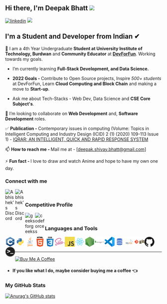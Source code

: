 ## Hi there, I'm Deepak Bhatt <img src="https://media.giphy.com/media/hvRJCLFzcasrR4ia7z/giphy.gif" width="25px">

[![linkedin](https://img.shields.io/badge/LinkedIn-0077B5?style=for-the-badge&logo=linkedin&logoColor=white)](https://www.linkedin.com/in/deepak-bhatt-b7959817b)
![](https://komarev.com/ghpvc/?username=deathook007&label=PROFILE+VIEWS&style=flat-square&color=brightgreen)

## I'm a Student and Developer from Indian ✔

💬 I am a 4th Year Undergraduate <b>Student at University Institute of Technology, Burdwan</b> and <b>Community Educator</b> at <b>[DevForFun][course]</b>. Working towards my goals.

- I’m currently learning <b>Full-Stack Development, and Data Science.</b>

- <b>2022 Goals - </b> Contribute to Open Source projects, Inspire <i>500+ students</i> at DevForFun, Learn <b>Cloud Computing and Block Chain</b> and making a move to <b>Start-up</b>.

- Ask me about Tech-Stacks - Web Dev, Data Science and <b>CSE Core Subject's</b>.

🤝 I’m looking to collaborate on <b>Web Development</b> and, <b>Software Development</b> roles.

✅ <b>Publication - </b> Contemporary issues in computing (Volume: Topics in Intelligent Computing and Industry Design (ICID) 2 (1) (2020) 109-113 Issue 1) - [IQRAR: AN INTELLIGENT, QUICK AND RAPID RESPONSE SYSTEM](https://www.researchgate.net/publication/347635135_IQRAR_AN_INTELLIGENT_QUICK_AND_RAPID_ACCIDENT_RESPONSE_SYSTEM)

📫 <b>How to reach me - </b> Mail me at - [deepak.shivay.bhatt@gmail.com]
 
⚡ <b>Fun fact - </b> I love to draw and watch Anime and hope to have my own one day.

### Connect with me

<a href="https://www.linkedin.com/in/deepak-bhatt-b7959817b">
  <img align="left" alt="Abhishek's Discord" width="32px" src="https://raw.githubusercontent.com/peterthehan/peterthehan/master/assets/linkedin.svg" />
</a>
<a href="https://www.youtube.com/channel/UCHlWou39mcTQcBkaj8ziOSQ">
  <img align="left" alt="Abhishek's Discord" width="32px" src="https://raw.githubusercontent.com/peterthehan/peterthehan/master/assets/youtube.svg" />
</a>

<br />

### Competitive Profile

[<img align="left" alt="geeksforgeeks" width="32px" src="https://cdn.jsdelivr.net/npm/simple-icons@3.13.0/icons/geeksforgeeks.svg" />][gfg]
[<img align="left" alt="codeforces" width="32px" src="https://cdn.jsdelivr.net/npm/simple-icons@3.13.0/icons/leetcode.svg" />][leetcode]

<br />

### Languages and Tools

<img align="left" alt="cpp" width="32px" src="https://raw.githubusercontent.com/github/explore/80688e429a7d4ef2fca1e82350fe8e3517d3494d/topics/cpp/cpp.png" />
<img align="left" alt="python" width="32px" src="https://raw.githubusercontent.com/github/explore/80688e429a7d4ef2fca1e82350fe8e3517d3494d/topics/python/python.png" />
<img align="left" alt="java" width="32px" src="https://raw.githubusercontent.com/github/explore/80688e429a7d4ef2fca1e82350fe8e3517d3494d/topics/java/java.png" />
<img align="left" alt="HTML5" width="32px" src="https://raw.githubusercontent.com/github/explore/80688e429a7d4ef2fca1e82350fe8e3517d3494d/topics/html/html.png" />
<img align="left" alt="CSS3" width="32px" src="https://raw.githubusercontent.com/github/explore/80688e429a7d4ef2fca1e82350fe8e3517d3494d/topics/css/css.png" />
<img align="left" alt="Sass" width="32px" src="https://raw.githubusercontent.com/github/explore/80688e429a7d4ef2fca1e82350fe8e3517d3494d/topics/sass/sass.png" />
<img align="left" alt="JavaScript" width="32px" src="https://raw.githubusercontent.com/github/explore/80688e429a7d4ef2fca1e82350fe8e3517d3494d/topics/javascript/javascript.png" />
<img align="left" alt="React" width="32px" src="https://raw.githubusercontent.com/github/explore/80688e429a7d4ef2fca1e82350fe8e3517d3494d/topics/react/react.png" />
<img align="left" alt="Node.js" width="32px" src="https://raw.githubusercontent.com/github/explore/80688e429a7d4ef2fca1e82350fe8e3517d3494d/topics/nodejs/nodejs.png" />
<img align="left" alt="MongoDB" width="32px" src="https://raw.githubusercontent.com/github/explore/80688e429a7d4ef2fca1e82350fe8e3517d3494d/topics/mongodb/mongodb.png" />
<img align="left" alt="Visual Studio Code" width="32px" src="https://raw.githubusercontent.com/github/explore/80688e429a7d4ef2fca1e82350fe8e3517d3494d/topics/visual-studio-code/visual-studio-code.png" />
<img align="left" alt="SQL" width="32px" src="https://raw.githubusercontent.com/github/explore/80688e429a7d4ef2fca1e82350fe8e3517d3494d/topics/sql/sql.png" />
<img align="left" alt="MySQL" width="32px" src="https://raw.githubusercontent.com/github/explore/80688e429a7d4ef2fca1e82350fe8e3517d3494d/topics/mysql/mysql.png" />
<img align="left" alt="Git" width="32px" src="https://raw.githubusercontent.com/github/explore/80688e429a7d4ef2fca1e82350fe8e3517d3494d/topics/git/git.png" />
<img align="left" alt="GitHub" width="32px" src="https://raw.githubusercontent.com/github/explore/78df643247d429f6cc873026c0622819ad797942/topics/github/github.png" />
<img align="left" alt="Terminal" width="32px" src="https://raw.githubusercontent.com/github/explore/80688e429a7d4ef2fca1e82350fe8e3517d3494d/topics/terminal/terminal.png" />

<br />
<br />

---

<a href="https://www.buymeacoffee.com/deathook" target="_blank"><img src="https://cdn.buymeacoffee.com/buttons/v2/default-red.png" alt="Buy Me A Coffee" width="150" ></a>
 - #### If you like what I do, maybe consider buying me a coffee 👈

### My GitHub Stats

[![Anurag's GitHub stats](https://github-readme-stats.vercel.app/api?username=deathook007)](https://github.com/anuraghazra/github-readme-stats)


[course]: https://chat.whatsapp.com/JIlA6oN8QP6E1C8DzYWjrg
[linkedin]: https://www.linkedin.com/in/deepak-bhatt-b7959817b
[youtube]: https://www.youtube.com/channel/UCHlWou39mcTQcBkaj8ziOSQ
[gfg]: https://auth.geeksforgeeks.org/user/deepakshivaybhatt/practice/
[leetcode]: https://leetcode.com/deathook007/
